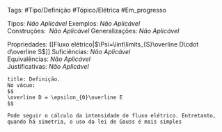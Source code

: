 Tags: #Tipo/Definição #Tópico/Elétrica #Em_progresso

Tipos: _Não Aplicável_ 
Exemplos: _Não Aplicável_  
Construções:  _Não Aplicável_
Generalizações: _Não Aplicável_

Propriedades: [[Fluxo elétrico|$\Psi=\iint\limits_{S}\overline D\cdot d\overline S$]]
Suficiências: _Não Aplicável_  
Equivalências: _Não Aplicável_  
Justificativas: _Não Aplicável_

```ad-abstract
title: Definição.
No vácuo:
$$
\overline D = \epsilon_{0}\overline E
$$

Pode seguir o cálculo da intensidade de fluxo elétrico. Entretanto, quando há simetria, o uso da lei de Gauss é mais simples
```
